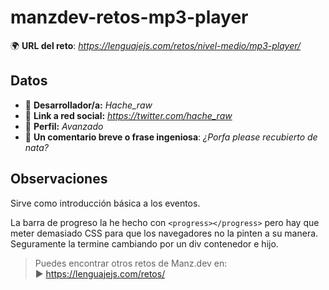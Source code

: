 # manzdev-retos-mp3-player

🌍 **URL del reto**: *https://lenguajejs.com/retos/nivel-medio/mp3-player/*

## Datos

- 🦄 **Desarrollador/a:** *Hache_raw*
- 🐇 **Link a red social:** *https://twitter.com/hache_raw*
- 🦾 **Perfil:** *Avanzado*
- 💬 **Un comentario breve o frase ingeniosa**: *¿Porfa please recubierto de nata?*

## Observaciones

Sirve como introducción básica a los eventos.

La barra de progreso la he hecho con `<progress></progress>` pero hay que meter demasiado CSS para que los navegadores no la pinten a su manera.
Seguramente la termine cambiando por un div contenedor e hijo.

> Puedes encontrar otros retos de Manz.dev en: <br>▶ https://lenguajejs.com/retos/
